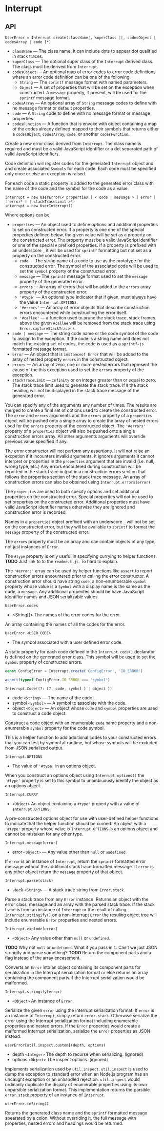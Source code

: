 # Interrupt

## API

```text
UserError = Interrupt.create(className[, superClass ][, codesObject | codesArray | code ]*)
```

 * `className` &mdash; The class name. It can include dots to appear dot
 qualified in stack traces.
 * `superClass` &mdash; The optional super class of the `Interrupt` derived
 class. The class must be derived from `Interrupt`.
 * `codesObject` &mdash; An optional map of error codes to error code
 definitions where an error code definition can be one of the following.
    * `String` &mdash; The `sprintf` message format with named parameters.
    * `Object` &mdash; A set of properties that will be set on the exception
    when constructed. A `message` property, if present, will be used for the
    `sprintf` message format.
 * `codesArray` &mdash; An optional array of `String` message codes to define
 with no message format or default properties.
 * `code` &mdash; A `String` code to define with no message format or message
 properties.
 * `codesFunction` &mdash; A function that is envoke with object containing a
 map of the codes already defined mapped to their symbols that returns either a
 `codesObject`, `codesArray`, `code`, or another `codesFunction`.

Create a new error class derived from `Interrupt`. The class name is required
and must be a valid JavaScript identifier or a dot separated path of valid
JavaScript identifiers.

Code definition will register codes for the generated `Interrupt` object and and
create associated `Symbols` for each code. Each code must be specified only once
or else an exception is raised.

For each code a static property is added to the generated error class with the
name of the code and the symbol for the code as a value.

```text
interrupt = new UserError(< properties | < code | message > | error | [ error* ] | stackTraceLimit >*)
interrupt = new UserInterrupt()
```

Where options can be.

 * `properties` &mdash; An object used to define options and additional
 properties to set on constructed error. If a property is one one of the special
 properties defined below, the given value will be set as a property on the
 constructed error. The property must be a valid JavaScript identifier or one of
 the special `#` prefixed properties. If a property is prefixed with an
 underscore `_` it will be used for `sprintf` formatting but not set as a
 property on the constructed error.
    * `code` &mdash; The string name of a code to use as the prototype for the
    constructed error. The symbol of the associated code will be used to set the
    `symbol` property of the constructed error.
    * `message` &mdash; The `sprintf` message format used to set the `message`
    property of the generated error.
    * `errors` &mdash; An array of errors that will be added to the `errors`
    array property of the constructed error.
    * `'#type'` &mdash; An optional type indicator that if given, must always
    have the value `Interrupt.OPTIONS`.
    * `'#errors'` &mdash; An array of error objects that describe construction
    errors encountered while constructing the error itself.
    * `'#callee'` &mdash; a function used to prune the stack trace, stack frames
    above the given `#callee` will be removed from the stack trace using
    `Error.captureStackTrace()`.
 * `code | message` &mdash; The string code name or the code symbol of the code
 to assign to the exception. If the code is a string name and does not match the
 existing set of codes, the code is used as a `sprintf-js` formatted message
 format.
 * `error` &mdash; An object that is `instanceof Error` that will be added to
 the array of nested property `errors` in the constructed object.
 * `errors` &mdash; An array of zero, one or more nested errors that represent
 the cause of the this exception used to set the `errors` property of the
 exception.
 * `stackTraceLimit` &mdash; `Infinity` or on integer greater than or equal to
 zero. The stack trace limit used to generate the stack trace. If `0` the stack
 heading will not be displayed in the stack trace message of the generated
 error.

You can specify any of the arguments any number of times. The results are merged
to create a final set of options used to create the constructed error.
The `error` and `errors` arguments and the `errors` property of a `properties`
object will be pushed onto a single array to create the array of nested errors
used for the `errors` property of the constructed object. The `'#errors'`
property of a `properties` object will also be pushed onto a single construction
errors array. All other arguments arguments will override previous value
specified if any.

The error constructor will not perform any assertions. It will not raise an
excpetion if it incounters invalid arguments. It ignores arguments it cannot
interpret or properties in the `properties` argument that are invalid (i.e.
null, wrong type, etc.) Any errors encoutered during construction will be
reported in the stack trace output in a construction errors section that follows
the properties section of the stack trace message. An array of construction
errors can also be obtained using `Interrupt.errors(error)`.

The `properties` are used to both specify options and set additional properties
on the constructed error. Special properties will not be used to set properties
on the constructed error. Additional properties must have valid JavaScript
identifier names otherwise they are ignored and construction error is recorded.

Names in a `properties` object prefixed with an underscore `_` will not be set
on the constructed error, but they will be available to `sprintf` to format the
`message` property of the constructed error.

The `errors` property must be an array and can contain objects of any type, not
just instances of `Error`.

The `#type` property is only useful in specifying currying to helper functions.
**TODO** Just link to to the `readme.t.js`. To hard to explain.

The `'#errors'` array can be used by helper functions like `assert` to report
construction errors encountered prior to calling the error constructor. A
construction error should have string `code`, a non-enumberable `symbol`
property whose value is a `Symbol` with a display name is the same as the code,
a `message`. Any additional properites should be have JavaScript identifier
names and JSON serializable values.

```
UserError.codes
```

 * <String[]> The names of the error codes for the error.

An array containing the names of all the codes for the error.

```
UserError.<USER_CODE>
```

 * <Symbol> The symbol associated with a user defined error code.

A static property for each code defined in the `Interrupt.code()` declarator is
defined on the generated error class. This symbol will be used to set the
`symbol` property of constructed errors.

```javascript
const ConfigError = Interrupt.create('ConfigError', 'IO_ERROR')

assert(typeof ConfigError.IO_ERROR === 'symbol')
```

```text
Interrupt.Code((?: (?: code, symbol ) | object ))
```

 * code `<String>` &mdash; The name of the code.
 * symbol `<Symbol>` &mdash; A symbol to associate with the code.
 * object `<Object>` &mdash; An object whose `code` and `symbol` properties are
 used to construct a code object.

Construct a code object with an enumerable `code` name property and a
non-enumerable `symbol` property for the code symbol.

This is a helper function to add additional codes to your constructed errors
that you can test by symbol at runtime, but whose symbols will be excluded from
JSON serialized output.

```text
Interrupt.OPTIONS
```

 * <Symbol> The value of `'#type'` in an options object.

When you construct an options object using `Interrupt.options()` the `'#type'`
property is set to this symbol to unambiuously identify the object as an options
object.

```text
Interrupt.CURRY
```

 * `<Object>` An object containing a `#type'` property with a value of
 `Interrupt.OPTIONS`.

A pre-constructed options object for use with user-defined helper functions to
indicate that the helper function should be curried. An object with a `'#type'`
property whose value is `Interrupt.OPTIONS` is an options object and cannot be
mistaken for any other type.

```text
Interrupt.message(error)
```

 * error `<Object>` &mdash; Any value other than `null` or `undefined`.

If `error` is an instance of `Interrupt`, return the `sprintf` formatted error
message without the additional stack trace formatted message. If `error` is any
other object return the `message` property of that object.

```text
Interrupt.parse(stack)
```

 * stack `<String>` &mdash; A stack trace string from `Error.stack`.

Parse a stack trace from any `Error` instance. Returns an object with the error
class, message and an array with the parsed stack trace. If the stack trace is
from an instance of `Interrupt` or the result of calling `Interrupt.stringify()`
on a non-Interrupt `Error` the resuling object tree will include enumerable
`Error` properties and nested errors.

```text
Interrupt.explode(error)
```

 * `<Object>` Any value other than `null` or `undefined`.

**TODO** Why not `null` or `undefined`. What if you pass in `1`. Can't we just
JSON stringify and parse something?
**TODO** Return the component parts and a flag instead of the array encasement.

Converts an `Error` into an object containing its component parts for
serialization in the Interrupt serialization format or else returns an array
containing the component parts if the Interrupt serialization would be
malformed.

```text
Interrupt.stringify(error)
```

 * `<Object>` An instance of `Error`.

Serialize the given `error` using the Interrupt serialization format. If `error`
is an instance of `Interrupt`, simply return `error.stack`. Otherwise serialize
the error using the Interrupt serialization format including enumerable
properties and nested errors. If the `Error` properties would create a malformed
Interrupt serialization, serialize the `Error` properties as JSON instead.

```text
userError[util.inspect.custom](depth, options)
```

 * depth `<Integer>` The depth to recurse when serializing. (ignored)
 * options `<Object>` The inspect options. (ignored)

Implements serialization used by `util.inspect`. `util.inspect` is used to dump
the exception to standard error when an Node.js program has an uncaught
exception or an unhandled rejection. `util.inspect` would ordinarily duplicate
the dispaly of enumerable properties using its own unparsible serialization
format. This implementation returns the parsible `error.stack` property of an
instance of `Interrupt`.

```text
userError.toString()
```

Returns the generated class name and the `sprintf` formatted message spearated
by a colon. Without overriding it, the full message with properties, nested
errors and headings would be returned.
